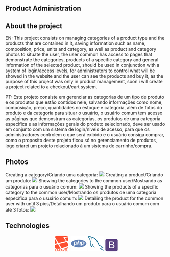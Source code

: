 ## Product Administration

## About the project

EN: This project consists on managing categories of a product type and the products that are contained in it, saving information such as name, composition, price, units and category, as well as product and category photos to situate the user, the user common has access to pages that demonstrate the categories, products of a specific category and general information of the selected product, should be used in conjunction with a system of login/access levels, for administrators to control what will be showed in the website and the user can see the products and buy it, as the purpose of this project was only in product management, soon i will create a project related to a checkout/cart system.

PT: Este projeto consiste em gerenciar as categorias de um tipo de produto e os produtos que estão contidos nele, salvando informações como nome, composição, preço, quantidades no estoque e categoria, além de fotos do produto e da categoria para situar o usuário, o usuário comum tem acesso as páginas que demonstram as categorias, os produtos de uma categoria especifica e as informações gerais do produto selecionado, deve ser usado em conjunto com um sistema de login/niveis de acesso, para que os administradores controlem o que será exibido e o usuário consiga comprar, como o proposito deste projeto ficou só no gerenciamento de produtos, logo criarei um projeto relacionado á um sistema de carrinho/compra.

## Photos

Creating a category/Criando uma categoria:
<img src="https://user-images.githubusercontent.com/59860240/130374596-39590690-9a8b-4489-bb34-a845083c878c.png"></img>
Creating a product/Criando um produto:
<img src="https://user-images.githubusercontent.com/59860240/130374474-1ca30908-21ca-4a2d-9e38-9d7c0576c004.png"></img>
Showing the categories to the common user/Mostrando as categorias para o usuário comum:
<img src="https://user-images.githubusercontent.com/59860240/130374496-0ecd4185-db68-496a-85c7-18d0b8871cfb.png"></img>
Showing the products of a specific category to the common user/Mostrando os produtos de uma categoria específica para o usuário comum:
<img src="https://user-images.githubusercontent.com/59860240/130375324-24747b60-8d43-4bf8-bb7b-b4916c65ad18.png"></img>
Detailing the product for the common user with until 3 pics/Detalhando um produto para o usuário comum com até 3 fotos:
<img src="https://user-images.githubusercontent.com/59860240/130374732-54fa47e5-fd8f-4735-ac49-6d9ba03a961d.png"></img>

## Technologies

<p align="center">
<img src="https://raw.githubusercontent.com/devicons/devicon/master/icons/laravel/laravel-plain-wordmark.svg" width="50">
<img src="https://raw.githubusercontent.com/devicons/devicon/master/icons/php/php-plain.svg" width="50">
<img src="https://raw.githubusercontent.com/devicons/devicon/master/icons/mysql/mysql-plain.svg" width="50">
<img src="https://raw.githubusercontent.com/devicons/devicon/master/icons/bootstrap/bootstrap-plain.svg" width="40"></p>
